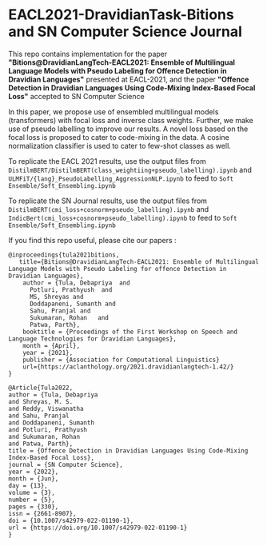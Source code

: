# EACL2021-DravidianTask-Bitions and SN Computer Science Journal
This repo contains implementation for the paper <b>"Bitions@DravidianLangTech-EACL2021: Ensemble of Multilingual Language Models with Pseudo Labeling for Offence Detection in Dravidian Languages"</b> presented at EACL-2021, and the paper <b>"Offence Detection in Dravidian Languages Using Code-Mixing Index-Based Focal Loss"</b> accepted to SN Computer Science

In this paper, we propose use of ensembled multilingual models (transformers) with focal loss and inverse class weights. Further, we make use of pseudo labelling to improve our results. A novel loss based on the focal loss is proposed to cater to code-mixing in the data. A cosine normalization classifier is used to cater to few-shot classes as well.

To replicate the EACL 2021 results, use the output files from ```DistilmBERT/DistilmBERT(class_weightiing+pseudo_labelling).ipynb``` and ```ULMFiT/{lang}_PseudoLabelling_AggressionNLP.ipynb``` to feed to ```Soft Ensemble/Soft_Ensembling.ipynb```

To replicate the SN Journal results, use the output files from ```DistilmBERT(cmi_loss+cosnorm+pseudo_labelling).ipynb``` and ```IndicBert(cmi_loss+cosnorm+pseudo_labelling).ipynb``` to feed to ```Soft Ensemble/Soft_Ensembling.ipynb```

If you find this repo useful, please cite our papers :
```
@inproceedings{tula2021bitions,
   title={Bitions@DravidianLangTech-EACL2021: Ensemble of Multilingual Language Models with Pseudo Labeling for offence Detection in Dravidian Languages},
    author = {Tula, Debapriya  and
      Potluri, Prathyush  and
      MS, Shreyas and
      Doddapaneni, Sumanth and
      Sahu, Pranjal and
      Sukumaran, Rohan   and
      Patwa, Parth},      
    booktitle = {Proceedings of the First Workshop on Speech and Language Technologies for Dravidian Languages},
    month = {April},
    year = {2021},
    publisher = {Association for Computational Linguistics}
    url={https://aclanthology.org/2021.dravidianlangtech-1.42/}
}
```

```
@Article{Tula2022,
author = {Tula, Debapriya
and Shreyas, M. S.
and Reddy, Viswanatha
and Sahu, Pranjal
and Doddapaneni, Sumanth
and Potluri, Prathyush
and Sukumaran, Rohan
and Patwa, Parth},
title = {Offence Detection in Dravidian Languages Using Code-Mixing Index-Based Focal Loss},
journal = {SN Computer Science},
year = {2022},
month = {Jun},
day = {13},
volume = {3},
number = {5},
pages = {330},
issn = {2661-8907},
doi = {10.1007/s42979-022-01190-1},
url = {https://doi.org/10.1007/s42979-022-01190-1}
}
```
